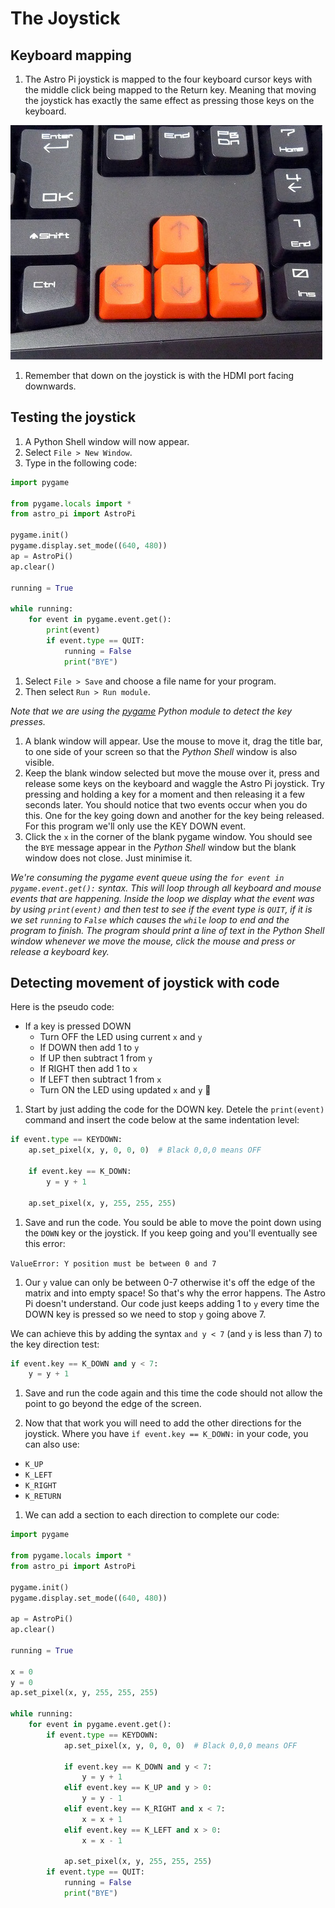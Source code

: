 # The Joystick

## Keyboard mapping

1. The Astro Pi joystick is mapped to the four keyboard cursor keys with the middle click being mapped to the Return key. Meaning that moving the joystick has exactly the same effect as pressing those keys on the keyboard.

  ![](images/cursor_keys.jpg)

1. Remember that down on the joystick is with the HDMI port facing downwards.

## Testing the joystick

1. A Python Shell window will now appear.
1. Select `File > New Window`.
1. Type in the following code:

  ```python
  import pygame
  
  from pygame.locals import *
  from astro_pi import AstroPi
  
  pygame.init()
  pygame.display.set_mode((640, 480))
  ap = AstroPi()
  ap.clear()
  
  running = True
  
  while running:
      for event in pygame.event.get():
          print(event)
          if event.type == QUIT:
              running = False
              print("BYE")
  ```

1. Select `File > Save` and choose a file name for your program.
1. Then select `Run > Run module`.

  *Note that we are using the [pygame](http://www.pygame.org/docs/) Python module to detect the key presses.*

1. A blank window will appear. Use the mouse to move it, drag the title bar, to one side of your screen so that the *Python Shell* window is also visible.
1. Keep the blank window selected but move the mouse over it, press and release some keys on the keyboard and waggle the Astro Pi joystick. Try pressing and holding a key for a moment and then releasing it a few seconds later. You should notice that two events occur when you do this. One for the key going down and another for the key being released. For this program we'll only use the KEY DOWN event.
1. Click the `x` in the corner of the blank pygame window. You should see the `BYE` message appear in the *Python Shell* window but the blank window does not close. Just minimise it.

  *We're consuming the pygame event queue using the `for event in pygame.event.get():` syntax. This will loop through all keyboard and mouse events that are happening. Inside the loop we display what the event was by using `print(event)` and then test to see if the event type is `QUIT`, if it is we set `running` to `False` which causes the `while` loop to end and the program to finish. The program should print a line of text in the Python Shell window whenever we move the mouse, click the mouse and press or release a keyboard key.*
  
## Detecting movement of joystick with code

Here is the pseudo code:

  - If a key is pressed DOWN
    - Turn OFF the LED using current `x` and `y`
    - If DOWN then add 1 to `y`
    - If UP then subtract 1 from `y`
    - If RIGHT then add 1 to `x`
    - If LEFT then subtract 1 from `x`
    - Turn ON the LED using updated `x` and `y`

1. Start by just adding the code for the DOWN key. Detele the `print(event)` command and insert the code below at the same indentation level:

  ```python
  if event.type == KEYDOWN:
      ap.set_pixel(x, y, 0, 0, 0)  # Black 0,0,0 means OFF
      
      if event.key == K_DOWN:
          y = y + 1
      
      ap.set_pixel(x, y, 255, 255, 255)
  ```

1. Save and run the code. You sould be able to move the point down using the `DOWN` key or the joystick. If you keep going and you'll eventually see this error:

  `ValueError: Y position must be between 0 and 7`

1. Our `y` value can only be between 0-7 otherwise it's off the edge of the matrix and into empty space! So that's why the error happens. The Astro Pi doesn't understand. Our code just keeps adding 1 to `y` every time the DOWN key is pressed so we need to stop `y` going above 7. 

  We can achieve this by adding the syntax `and y < 7` (and `y` is less than 7) to the key direction test:
  
  ```python
  if event.key == K_DOWN and y < 7:
      y = y + 1
  ```

1. Save and run the code again and this time the code should not allow the point to go beyond the edge of the screen.

1. Now that that work you will need to add the other directions for the joystick. Where you have `if event.key == K_DOWN:` in your code, you can also use:

  - `K_UP`
  - `K_LEFT`
  - `K_RIGHT`
  - `K_RETURN`

1. We can add a section to each direction to complete our code:
  ```python
  import pygame
  
  from pygame.locals import *
  from astro_pi import AstroPi
  
  pygame.init()
  pygame.display.set_mode((640, 480))
  
  ap = AstroPi()
  ap.clear()
  
  running = True
  
  x = 0
  y = 0
  ap.set_pixel(x, y, 255, 255, 255)
  
  while running:
      for event in pygame.event.get():
          if event.type == KEYDOWN:
              ap.set_pixel(x, y, 0, 0, 0)  # Black 0,0,0 means OFF
              
              if event.key == K_DOWN and y < 7:
                  y = y + 1
              elif event.key == K_UP and y > 0:
                  y = y - 1
              elif event.key == K_RIGHT and x < 7:
                  x = x + 1
              elif event.key == K_LEFT and x > 0:
                  x = x - 1
              
              ap.set_pixel(x, y, 255, 255, 255)
          if event.type == QUIT:
              running = False
              print("BYE")
  ```
